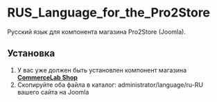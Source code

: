 # RUS_Language_for_the_Pro2Store
Русский язык для компонента магазина Pro2Store (Joomla).
## Установка
1. У вас уже должен быть установлен компонент магазина [**CommerceLab Shop**](https://commercelab.shop)
2. Скопируйте оба файла в каталог: administrator/language/ru-RU вашего сайта на Joomla
